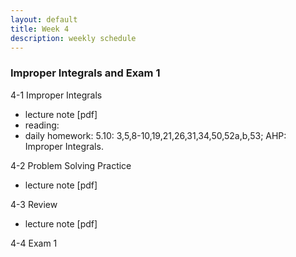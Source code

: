 ```yaml
---
layout: default
title: Week 4
description: weekly schedule
--- 
```

### Improper Integrals and Exam 1

4-1 Improper Integrals <br>

* lecture note [pdf] <br>
* reading:  <br>
* daily homework: 5.10: 3,5,8-10,19,21,26,31,34,50,52a,b,53; AHP: Improper Integrals. <br>

4-2 Problem Solving Practice <br>

* lecture note [pdf] <br>

4-3 Review <br>

* lecture note [pdf] <br>

4-4 Exam 1




